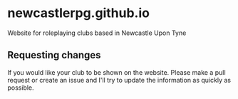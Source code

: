 # newcastlerpg.github.io
Website for roleplaying clubs based in Newcastle Upon Tyne

## Requesting changes
If you would like your club to be shown on the website. Please make a pull request or create an issue and I'll try to update the information as quickly as possible.

